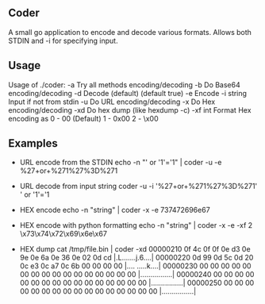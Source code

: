 Coder
----

A small go application to encode and decode various formats. Allows both STDIN and -i for specifying input.

Usage
----
Usage of ./coder:
  -a    Try all methods encoding/decoding
  -b    Do Base64 encoding/decoding
  -d    Decode (default) (default true)
  -e    Encode
  -i string
        Input if not from stdin
  -u    Do URL encoding/decoding
  -x    Do Hex encoding/decoding
  -xd
        Do hex dump (like hexdump -c)
  -xf int
        Format Hex encoding as 0 - 00 (Default)
        1 - 0x00
        2 - \x00

Examples
----
* URL encode from the STDIN
echo -n "' or '1'='1" | coder -u -e
%27+or+%271%27%3D%271

* URL decode from input string
coder -u -i '%27+or+%271%27%3D%271'
' or '1'='1

* HEX encode
echo -n "string" | coder -x -e
737472696e67

* HEX encode with python formatting
echo -n "string" | coder -x -e -xf 2
\x73\x74\x72\x69\x6e\x67

* HEX dump
cat /tmp/file.bin | coder -xd
00000210  0f 4c 0f 0f 0e d3 0e 9e  0e 6a 0e 36 0e 02 0d cd  |.L.......j.6....|
00000220  0d 99 0d 5c 0d 20 0c e3  0c a7 0c 6b 00 00 00 00  |...\. .....k....|
00000230  00 00 00 00 00 00 00 00  00 00 00 00 00 00 00 00  |................|
00000240  00 00 00 00 00 00 00 00  00 00 00 00 00 00 00 00  |................|
00000250  00 00 00 00 00 00 00 00  00 00 00 00 00 00 00 00  |................|


